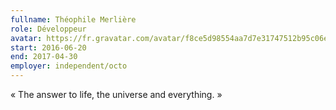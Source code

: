 ```yaml
---
fullname: Théophile Merlière
role: Développeur
avatar: https://fr.gravatar.com/avatar/f8ce5d98554aa7d7e31747512b95c06e?size=512
start: 2016-06-20
end: 2017-04-30
employer: independent/octo
---
```


« The answer to life, the universe and everything. »

